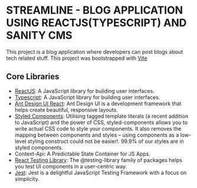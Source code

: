 # STREAMLINE - BLOG APPLICATION USING REACTJS(TYPESCRIPT) AND SANITY CMS

This project is a blog application where developers can post blogs about tech related stuff.
This project was bootstrapped with [Vite](https://vitejs.dev)

## Core Libraries

- [ReactJS](https://reactjs.org): A JavaScript library for building user interfaces.
- [Typescript](https://typescriptlang.org): A JavaScript library for building user interfaces.
- [Ant Design UI React](https://ant.design): Ant Design UI is a development framework that helps create beautiful, responsive layouts.
- [Styled Components](https://styled-components.com/docs/basics#installation): Utilising tagged template literals (a recent addition to JavaScript) and the power of CSS, styled-components allows you to write actual CSS code to style your components. It also removes the mapping between components and styles – using components as a low-level styling construct could not be easier!. 99.9% of our styles are in styled components.
- Context-Api: A Predictable State Container for JS Apps.
- [React Testing Library](https://testing-library.com/docs/react-testing-library/intro/): The @testing-library family of packages helps you test UI components in a user-centric way.
- [Jest](https://jestjs.io/docs/getting-started): Jest is a delightful JavaScript Testing Framework with a focus on simplicity.
